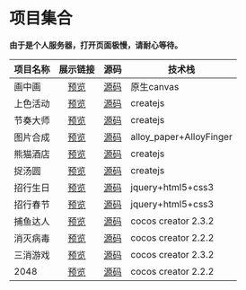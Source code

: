 # 项目集合

**由于是个人服务器，打开页面极慢，请耐心等待。**

| 项目名称 |                           展示链接                           |                             源码                             | 技术栈                  |
| -------- | :----------------------------------------------------------: | :----------------------------------------------------------: | ----------------------- |
| 画中画   | [预览](http://www.gdrcz.com/jm_project/huazhonghua/index.html) | [源码](https://github.com/goodiboy/projectCode/tree/master/H5%E6%B4%BB%E5%8A%A8/%E7%94%BB%E4%B8%AD%E7%94%BB) | 原生canvas              |
| 上色活动 |   [预览](http://www.gdrcz.com/jm_project/schd/index.html)    | [源码](https://github.com/goodiboy/projectCode/tree/master/H5%E6%B4%BB%E5%8A%A8/%E4%B8%8A%E8%89%B2) | createjs                |
| 节奏大师 |   [预览](http://www.gdrcz.com/jm_project/jzds/index.html)    | [源码](https://github.com/goodiboy/projectCode/tree/master/H5%E6%B4%BB%E5%8A%A8/%E8%8A%82%E5%A5%8F) | createjs                |
| 图片合成 |   [预览](http://www.gdrcz.com/jm_project/tphc/index.html)    | [源码](https://github.com/goodiboy/projectCode/tree/master/H5%E6%B4%BB%E5%8A%A8/%E5%9B%BE%E7%89%87%E5%90%88%E6%88%90) | alloy_paper+AlloyFinger |
| 熊猫酒店 |   [预览](http://www.gdrcz.com/jm_project/xmjd/index.html)    | [源码](https://github.com/goodiboy/projectCode/tree/master/H5%E6%B4%BB%E5%8A%A8/%E7%86%8A%E7%8C%AB%E9%85%92%E5%BA%97) | createjs                |
| 捉汤圆   |   [预览](http://www.gdrcz.com/jm_project/yxhd/index.html)    | [源码](https://github.com/goodiboy/projectCode/tree/master/H5%E6%B4%BB%E5%8A%A8/%E5%85%83%E5%AE%B5) | createjs                |
| 招行生日 |   [预览](http://www.gdrcz.com/jm_project/zh_h5/index.html)   | [源码](https://github.com/goodiboy/projectCode/tree/master/H5%E6%B4%BB%E5%8A%A8/%E6%8B%9B%E8%A1%8Ch5) | jquery+html5+css3       |
| 招行春节 |   [预览](http://www.gdrcz.com/jm_project/zh_cj/index.html)   | [源码](https://github.com/goodiboy/projectCode/tree/master/H5%E6%B4%BB%E5%8A%A8/%E6%8B%9B%E8%A1%8C%E6%98%A5%E8%8A%82) | jquery+html5+css3       |
| 捕鱼达人 |  [预览](http://www.gdrcz.com/item/FishingOnline/index.html)  |        [源码](https://github.com/goodiboy/catchFish)         | cocos creator 2.3.2     |
| 消灭病毒 |    [预览](http://www.gdrcz.com/item/KillVirus/index.html)    | [源码](https://github.com/goodiboy/Cocos-Creator-KillVirus)  | cocos creator 2.2.2     |
| 三消游戏 | [预览](http://www.gdrcz.com/item/ThreeEliminate/index.html)  | [源码](https://github.com/goodiboy/Cocos-Creator-ThreeEliminate) | cocos creator 2.3.2     |
| 2048     |      [预览](http://www.gdrcz.com/item/2048/index.html)       |    [源码](https://github.com/goodiboy/Cocos-Creator-2048)    | cocos creator 2.2.2     |


